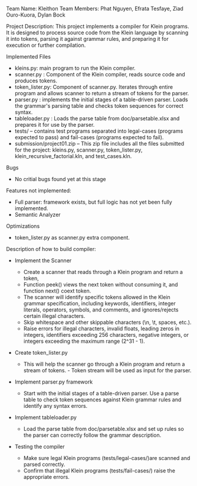 Team Name: Kleithon
Team Members: Phat Nguyen, Efrata Tesfaye, Ziad Ouro-Kuora, Dylan Bock

Project Description:
This project implements a compiler for Klein programs. It is designed to process source code from the Klein language by scanning it into tokens, parsing it against grammar rules, and preparing it for execution or further compilation.

Implemented Files
- kleins.py: main program to run the Klein compiler.
- scanner.py : Component of the Klein compiler, reads source code and produces tokens.
- token_lister.py: Component of scanner.py. Iterates through entire program and allows scanner to return a stream of tokens for the parser.
- parser.py : implements the initial stages of a table-driven parser. Loads the grammar's parsing table and checks token sequences for correct syntax.
- tableloader.py : Loads the parse table from doc/parsetable.xlsx and prepares it for use by the parser.
- tests/ – contains test programs separated into legal-cases (programs expected to pass) and fail-cases (programs expected to fail).
- submission/project01.zip – This zip file includes all the files submitted for the project: kleins.py, scanner.py, token_lister.py, klein_recursive_factorial.kln, and test_cases.kln.

Bugs
- No critial bugs found yet at this stage

Features not implemented:
- Full parser: framework exists, but full logic has not yet been fully implemented.
- Semantic Analyzer

Optimizations
- token_lister.py as scanner.py extra component.


Description of how to build compiler:

- Implement the Scanner
     - Create a scanner that reads through a Klein program and return a token, 
     - Function peek() views the next token without consuming it, and function next() coext token. 
     - The scanner will identify specific tokens allowed in the Klein grammar specification, including keywords, identifiers, integer literals, operators, symbols, and comments, and ignores/rejects certain illegal characters.
     - Skip whitespace and other skippable characters (\n, \t, spaces, etc.).
     - Raise errors for illegal characters, invalid floats, leading zeros in integers, identifiers exceeding 256 characters, negative integers, or integers exceeding the maximum range (2^31 - 1).

- Create token_lister.py 
     - This will help the scanner go through a Klein program and return a stream of tokens. - Token stream will be used as input for the parser.


- Implement parser.py framework
     - Start with the initial stages of a table-driven parser. Use a parse table to check token sequences against Klein grammar rules and identify any syntax errors.

- Implement tableloader.py
     - Load the parse table from doc/parsetable.xlsx and set up rules so the parser can correctly follow the grammar description.

- Testing the compiler
     - Make sure legal Klein programs (tests/legal-cases/)are scanned and parsed correctly.
     - Confirm that illegal Klein programs (tests/fail-cases/) raise the appropriate errors.
